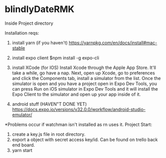 # blindlyDateRMK
Inside Project directory

Installation reqs:
1. install yarn (if you haven't)
  https://yarnpkg.com/en/docs/install#mac-stable
2. install expo client
  $npm install -g expo-cli
3. install XCode (for IOS)
  Install Xcode through the Apple App Store. It'll take a while, go have a nap.
  Next, open up Xcode, go to preferences and click the Components tab, install a simulator from the list.
  Once the simulator is open and you have a project open in Expo Dev Tools,
  you can press Run on iOS simulator in Expo Dev Tools
  and it will install the Expo Client to the simulator and open up your app inside of it.

4. android stuff (HAVEN"T DONE YET)
   https://docs.expo.io/versions/v32.0.0/workflow/android-studio-emulator/

*Problems occur if watchman isn't installed as rn uses it.
Project Start:
  1. create a key.js file in root directory.
  2. export a object with secret access key/id. Can be found on trello back end board.
  3. yarn start



